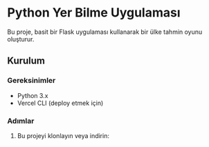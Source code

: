 # Python Yer Bilme Uygulaması

Bu proje, basit bir Flask uygulaması kullanarak bir ülke tahmin oyunu oluşturur.

## Kurulum

### Gereksinimler

- Python 3.x
- Vercel CLI (deploy etmek için)

### Adımlar

1. Bu projeyi klonlayın veya indirin:
   
